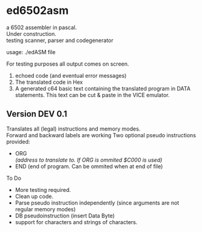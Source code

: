 # ed6502asm
a 6502 assembler in pascal.   
Under construction.  
testing scanner, parser and codegenerator  

usage: ./edASM file

For testing purposes all output comes on screen.
1. echoed code (and eventual error messages)
2. The translated code in Hex
3. A generated c64 basic text containing the translated program in DATA statements. This text can be cut & paste in the VICE emulator.


 
Version DEV 0.1
---
Translates all (legal) instructions and memory modes.  
Forward and backward labels are working
Two optional pseudo instructions provided:  
- ORG <address> (address to translate to. If ORG is ommited $C000 is used)  
- END (end of program. Can be ommited when at end of file)  

To Do  

- More testing required.  
- Clean up code.
- Parse pseudo instruction independently (since arguments are not regular memory modes)
- DB pseudoinstruction (insert Data Byte)
- support for characters and strings of characters.


